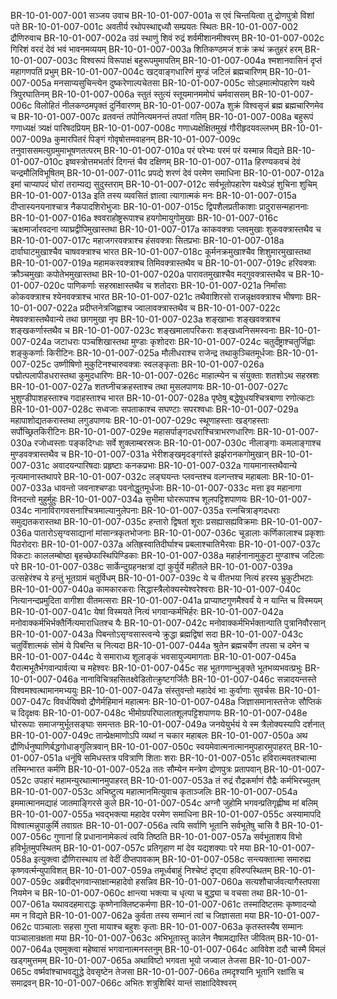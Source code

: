 BR-10-01-007-001	सञ्जय उवाच
BR-10-01-007-001a	स एवं चिन्तयित्वा तु द्रोणपुत्रो विशां पते
BR-10-01-007-001c	अवतीर्य रथोपस्थाद्दध्यौ सम्प्रयतः स्थितः
BR-10-01-007-002	द्रौणिरुवाच
BR-10-01-007-002a	उग्रं स्थाणुं शिवं रुद्रं शर्वमीशानमीश्वरम्
BR-10-01-007-002c	गिरिशं वरदं देवं भवं भावनमव्ययम्
BR-10-01-007-003a	शितिकण्ठमजं शक्रं क्रथं क्रतुहरं हरम्
BR-10-01-007-003c	विश्वरूपं विरूपाक्षं बहुरूपमुमापतिम्
BR-10-01-007-004a	श्मशानवासिनं दृप्तं महागणपतिं प्रभुम्
BR-10-01-007-004c	खट्वाङ्गधारिणं मुण्डं जटिलं ब्रह्मचारिणम्
BR-10-01-007-005a	मनसाप्यसुचिन्त्येन दुष्करेणाल्पचेतसा
BR-10-01-007-005c	सोऽहमात्मोपहारेण यक्ष्ये त्रिपुरघातिनम्
BR-10-01-007-006a	स्तुतं स्तुत्यं स्तूयमानममोघं चर्मवाससम्
BR-10-01-007-006c	विलोहितं नीलकण्ठमपृक्तं दुर्निवारणम्
BR-10-01-007-007a	शुक्रं विश्वसृजं ब्रह्म ब्रह्मचारिणमेव च
BR-10-01-007-007c	व्रतवन्तं तपोनित्यमनन्तं तपतां गतिम्
BR-10-01-007-008a	बहुरूपं गणाध्यक्षं त्र्यक्षं पारिषदप्रियम्
BR-10-01-007-008c	गणाध्यक्षेक्षितमुखं गौरीहृदयवल्लभम्
BR-10-01-007-009a	कुमारपितरं पिङ्गं गोवृषोत्तमवाहनम्
BR-10-01-007-009c	तनुवाससमत्युग्रमुमाभूषणतत्परम्
BR-10-01-007-010a	परं परेभ्यः परमं परं यस्मान्न विद्यते
BR-10-01-007-010c	इष्वस्त्रोत्तमभर्तारं दिगन्तं चैव दक्षिणम्
BR-10-01-007-011a	हिरण्यकवचं देवं चन्द्रमौलिविभूषितम्
BR-10-01-007-011c	प्रपद्ये शरणं देवं परमेण समाधिना
BR-10-01-007-012a	इमां चाप्यापदं घोरां तराम्यद्य सुदुस्तराम्
BR-10-01-007-012c	सर्वभूतोपहारेण यक्ष्येऽहं शुचिना शुचिम्
BR-10-01-007-013a	इति तस्य व्यवसितं ज्ञात्वा त्यागात्मकं मनः
BR-10-01-007-015a	दीप्तास्यनयनाश्चात्र नैकपादशिरोभुजाः
BR-10-01-007-015c	द्विपशैलप्रतीकाशाः प्रादुरासन्महाननाः
BR-10-01-007-016a	श्ववराहोष्ट्ररूपाश्च हयगोमायुगोमुखाः
BR-10-01-007-016c	ऋक्षमार्जारवदना व्याघ्रद्वीपिमुखास्तथा
BR-10-01-007-017a	काकवक्त्राः प्लवमुखाः शुकवक्त्रास्तथैव च
BR-10-01-007-017c	महाजगरवक्त्राश्च हंसवक्त्राः सितप्रभाः
BR-10-01-007-018a	दार्वाघाटमुखाश्चैव चाषवक्त्राश्च भारत
BR-10-01-007-018c	कूर्मनक्रमुखाश्चैव शिशुमारमुखास्तथा
BR-10-01-007-019a	महामकरवक्त्राश्च तिमिवक्त्रास्तथैव च
BR-10-01-007-019c	हरिवक्त्राः क्रौञ्चमुखाः कपोतेभमुखास्तथा
BR-10-01-007-020a	पारावतमुखाश्चैव मद्गुवक्त्रास्तथैव च
BR-10-01-007-020c	पाणिकर्णाः सहस्राक्षास्तथैव च शतोदराः
BR-10-01-007-021a	निर्मांसाः कोकवक्त्राश्च श्येनवक्त्राश्च भारत
BR-10-01-007-021c	तथैवाशिरसो राजन्नृक्षवक्त्राश्च भीषणाः
BR-10-01-007-022a	प्रदीप्तनेत्रजिह्वाश्च ज्वालावक्त्रास्तथैव च
BR-10-01-007-022c	मेषवक्त्रास्तथैवान्ये तथा छागमुखा नृप
BR-10-01-007-023a	शङ्खाभाः शङ्खवक्त्राश्च शङ्खकर्णास्तथैव च
BR-10-01-007-023c	शङ्खमालापरिकराः शङ्खध्वनिसमस्वनाः
BR-10-01-007-024a	जटाधराः पञ्चशिखास्तथा मुण्डाः कृशोदराः
BR-10-01-007-024c	चतुर्दंष्ट्राश्चतुर्जिह्वाः शङ्कुकर्णाः किरीटिनः
BR-10-01-007-025a	मौलीधराश्च राजेन्द्र तथाकुञ्चितमूर्धजाः
BR-10-01-007-025c	उष्णीषिणो मुकुटिनश्चारुवक्त्राः स्वलङ्कृताः
BR-10-01-007-026a	पद्मोत्पलापीडधरास्तथा कुमुदधारिणः
BR-10-01-007-026c	माहात्म्येन च संयुक्ताः शतशोऽथ सहस्रशः
BR-10-01-007-027a	शतघ्नीचक्रहस्ताश्च तथा मुसलपाणयः
BR-10-01-007-027c	भुशुण्डीपाशहस्ताश्च गदाहस्ताश्च भारत
BR-10-01-007-028a	पृष्ठेषु बद्धेषुधयश्चित्रबाणा रणोत्कटाः
BR-10-01-007-028c	सध्वजाः सपताकाश्च सघण्टाः सपरश्वधाः
BR-10-01-007-029a	महापाशोद्यतकरास्तथा लगुडपाणयः
BR-10-01-007-029c	स्थूणाहस्ताः खड्गहस्ताः सर्पोच्छ्रितकिरीटिनः
BR-10-01-007-029e	महासर्पाङ्गदधराश्चित्राभरणधारिणः
BR-10-01-007-030a	रजोध्वस्ताः पङ्कदिग्धाः सर्वे शुक्लाम्बरस्रजः
BR-10-01-007-030c	नीलाङ्गाः कमलाङ्गाश्च मुण्डवक्त्रास्तथैव च
BR-10-01-007-031a	भेरीशङ्खमृदङ्गांस्ते झर्झरानकगोमुखान्
BR-10-01-007-031c	अवादयन्पारिषदाः प्रहृष्टाः कनकप्रभाः
BR-10-01-007-032a	गायमानास्तथैवान्ये नृत्यमानास्तथापरे
BR-10-01-007-032c	लङ्घयन्तः प्लवन्तश्च वल्गन्तश्च महाबलाः
BR-10-01-007-033a	धावन्तो जवनाश्चण्डाः पवनोद्धूतमूर्धजाः
BR-10-01-007-033c	मत्ता इव महानागा विनदन्तो मुहुर्मुहुः
BR-10-01-007-034a	सुभीमा घोररूपाश्च शूलपट्टिशपाणयः
BR-10-01-007-034c	नानाविरागवसनाश्चित्रमाल्यानुलेपनाः
BR-10-01-007-035a	रत्नचित्राङ्गदधराः समुद्यतकरास्तथा
BR-10-01-007-035c	हन्तारो द्विषतां शूराः प्रसह्यासह्यविक्रमाः
BR-10-01-007-036a	पातारोऽसृग्वसाद्यानां मांसान्त्रकृतभोजनाः
BR-10-01-007-036c	चूडालाः कर्णिकालाश्च प्रकृशाः पिठरोदराः
BR-10-01-007-037a	अतिह्रस्वातिदीर्घाश्च प्रबलाश्चातिभैरवाः
BR-10-01-007-037c	विकटाः काललम्बोष्ठा बृहच्छेफास्थिपिण्डिकाः
BR-10-01-007-038a	महार्हनानामुकुटा मुण्डाश्च जटिलाः परे
BR-10-01-007-038c	सार्केन्दुग्रहनक्षत्रां द्यां कुर्युर्ये महीतले
BR-10-01-007-039a	उत्सहेरंश्च ये हन्तुं भूतग्रामं चतुर्विधम्
BR-10-01-007-039c	ये च वीतभया नित्यं हरस्य भ्रुकुटीभटाः
BR-10-01-007-040a	कामकारकराः सिद्धास्त्रैलोक्यस्येश्वरेश्वराः
BR-10-01-007-040c	नित्यानन्दप्रमुदिता वागीशा वीतमत्सराः
BR-10-01-007-041a	प्राप्याष्टगुणमैश्वर्यं ये न यान्ति च विस्मयम्
BR-10-01-007-041c	येषां विस्मयते नित्यं भगवान्कर्मभिर्हरः
BR-10-01-007-042a	मनोवाक्कर्मभिर्भक्तैर्नित्यमाराधितश्च यैः
BR-10-01-007-042c	मनोवाक्कर्मभिर्भक्तान्पाति पुत्रानिवौरसान्
BR-10-01-007-043a	पिबन्तोऽसृग्वसास्त्वन्ये क्रुद्धा ब्रह्मद्विषां सदा
BR-10-01-007-043c	चतुर्विंशात्मकं सोमं ये पिबन्ति च नित्यदा
BR-10-01-007-044a	श्रुतेन ब्रह्मचर्येण तपसा च दमेन च
BR-10-01-007-044c	ये समाराध्य शूलाङ्कं भवसायुज्यमागताः
BR-10-01-007-045a	यैरात्मभूतैर्भगवान्पार्वत्या च महेश्वरः
BR-10-01-007-045c	सह भूतगणान्भुङ्क्ते भूतभव्यभवत्प्रभुः
BR-10-01-007-046a	नानाविचित्रहसितक्ष्वेडितोत्क्रुष्टगर्जितैः
BR-10-01-007-046c	सन्नादयन्तस्ते विश्वमश्वत्थामानमभ्ययुः
BR-10-01-007-047a	संस्तुवन्तो महादेवं भाः कुर्वाणाः सुवर्चसः
BR-10-01-007-047c	विवर्धयिषवो द्रौणेर्महिमानं महात्मनः
BR-10-01-007-048a	जिज्ञासमानास्तत्तेजः सौप्तिकं च दिदृक्षवः
BR-10-01-007-048c	भीमोग्रपरिघालातशूलपट्टिशपाणयः
BR-10-01-007-048e	घोररूपाः समाजग्मुर्भूतसङ्घाः समन्ततः
BR-10-01-007-049a	जनयेयुर्भयं ये स्म त्रैलोक्यस्यापि दर्शनात्
BR-10-01-007-049c	तान्प्रेक्षमाणोऽपि व्यथां न चकार महाबलः
BR-10-01-007-050a	अथ द्रौणिर्धनुष्पाणिर्बद्धगोधाङ्गुलित्रवान्
BR-10-01-007-050c	स्वयमेवात्मनात्मानमुपहारमुपाहरत्
BR-10-01-007-051a	धनूंषि समिधस्तत्र पवित्राणि शिताः शराः
BR-10-01-007-051c	हविरात्मवतश्चात्मा तस्मिन्भारत कर्मणि
BR-10-01-007-052a	ततः सौम्येन मन्त्रेण द्रोणपुत्रः प्रतापवान्
BR-10-01-007-052c	उपहारं महामन्युरथात्मानमुपाहरत्
BR-10-01-007-053a	तं रुद्रं रौद्रकर्माणं रौद्रैः कर्मभिरच्युतम्
BR-10-01-007-053c	अभिष्टुत्य महात्मानमित्युवाच कृताञ्जलिः
BR-10-01-007-054a	इममात्मानमद्याहं जातमाङ्गिरसे कुले
BR-10-01-007-054c	अग्नौ जुहोमि भगवन्प्रतिगृह्णीष्व मां बलिम्
BR-10-01-007-055a	भवद्भक्त्या महादेव परमेण समाधिना
BR-10-01-007-055c	अस्यामापदि विश्वात्मन्नुपाकुर्मि तवाग्रतः
BR-10-01-007-056a	त्वयि सर्वाणि भूतानि सर्वभूतेषु चासि वै
BR-10-01-007-056c	गुणानां हि प्रधानानामेकत्वं त्वयि तिष्ठति
BR-10-01-007-057a	सर्वभूताशय विभो हविर्भूतमुपस्थितम्
BR-10-01-007-057c	प्रतिगृहाण मां देव यद्यशक्याः परे मया
BR-10-01-007-058a	इत्युक्त्वा द्रौणिरास्थाय तां वेदीं दीप्तपावकाम्
BR-10-01-007-058c	सन्त्यक्तात्मा समारुह्य कृष्णवर्त्मन्युपाविशत्
BR-10-01-007-059a	तमूर्ध्वबाहुं निश्चेष्टं दृष्ट्वा हविरुपस्थितम्
BR-10-01-007-059c	अब्रवीद्भगवान्साक्षान्महादेवो हसन्निव
BR-10-01-007-060a	सत्यशौचार्जवत्यागैस्तपसा नियमेन च
BR-10-01-007-060c	क्षान्त्या भक्त्या च धृत्या च बुद्ध्या च वचसा तथा
BR-10-01-007-061a	यथावदहमाराद्धः कृष्णेनाक्लिष्टकर्मणा
BR-10-01-007-061c	तस्मादिष्टतमः कृष्णादन्यो मम न विद्यते
BR-10-01-007-062a	कुर्वता तस्य सम्मानं त्वां च जिज्ञासता मया
BR-10-01-007-062c	पाञ्चालाः सहसा गुप्ता मायाश्च बहुशः कृताः
BR-10-01-007-063a	कृतस्तस्यैष सम्मानः पाञ्चालान्रक्षता मया
BR-10-01-007-063c	अभिभूतास्तु कालेन नैषामद्यास्ति जीवितम्
BR-10-01-007-064a	एवमुक्त्वा महेष्वासं भगवानात्मनस्तनुम्
BR-10-01-007-064c	आविवेश ददौ चास्मै विमलं खड्गमुत्तमम्
BR-10-01-007-065a	अथाविष्टो भगवता भूयो जज्वाल तेजसा
BR-10-01-007-065c	वर्ष्मवांश्चाभवद्युद्धे देवसृष्टेन तेजसा
BR-10-01-007-066a	तमदृश्यानि भूतानि रक्षांसि च समाद्रवन्
BR-10-01-007-066c	अभितः शत्रुशिबिरं यान्तं साक्षादिवेश्वरम्
